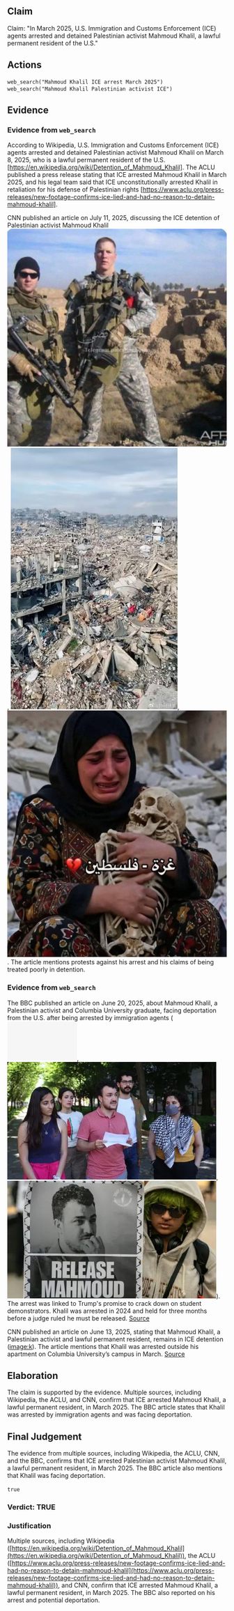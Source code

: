 ## Claim
Claim: "In March 2025, U.S. Immigration and Customs Enforcement (ICE) agents arrested and detained Palestinian activist Mahmoud Khalil, a lawful permanent resident of the U.S."

## Actions
```
web_search("Mahmoud Khalil ICE arrest March 2025")
web_search("Mahmoud Khalil Palestinian activist ICE")
```

## Evidence
### Evidence from `web_search`
According to Wikipedia, U.S. Immigration and Customs Enforcement (ICE) agents arrested and detained Palestinian activist Mahmoud Khalil on March 8, 2025, who is a lawful permanent resident of the U.S. [https://en.wikipedia.org/wiki/Detention_of_Mahmoud_Khalil]. The ACLU published a press release stating that ICE arrested Mahmoud Khalil in March 2025, and his legal team said that ICE unconstitutionally arrested Khalil in retaliation for his defense of Palestinian rights [https://www.aclu.org/press-releases/new-footage-confirms-ice-lied-and-had-no-reason-to-detain-mahmoud-khalil].

CNN published an article on July 11, 2025, discussing the ICE detention of Palestinian activist Mahmoud Khalil ![image 1](media/0.jpg), ![image 2](media/1.jpg), ![image 3](media/2.jpg). The article mentions protests against his arrest and his claims of being treated poorly in detention.


### Evidence from `web_search`
The BBC published an article on June 20, 2025, about Mahmoud Khalil, a Palestinian activist and Columbia University graduate, facing deportation from the U.S. after being arrested by immigration agents (![image 5147](media/2025-08-23_01-32-1755912769-806643.jpg), ![image 5150](media/2025-08-23_01-32-1755912770-237065.jpg), ![image 5148](media/2025-08-23_01-32-1755912769-955457.jpg)). The arrest was linked to Trump's promise to crack down on student demonstrators. Khalil was arrested in 2024 and held for three months before a judge ruled he must be released. [Source](https://www.bbc.com/news/articles/cgj5nlxz44yo)

CNN published an article on June 13, 2025, stating that Mahmoud Khalil, a Palestinian activist and lawful permanent resident, remains in ICE detention (<image:k>). The article mentions that Khalil was arrested outside his apartment on Columbia University’s campus in March. [Source](https://www.cnn.com/2025/06/13/us/mahmoud-khalil-detention-ice-court)


## Elaboration
The claim is supported by the evidence. Multiple sources, including Wikipedia, the ACLU, and CNN, confirm that ICE arrested Mahmoud Khalil, a lawful permanent resident, in March 2025. The BBC article states that Khalil was arrested by immigration agents and was facing deportation.


## Final Judgement
The evidence from multiple sources, including Wikipedia, the ACLU, CNN, and the BBC, confirms that ICE arrested Palestinian activist Mahmoud Khalil, a lawful permanent resident, in March 2025. The BBC article also mentions that Khalil was facing deportation.

`true`


### Verdict: TRUE

### Justification
Multiple sources, including Wikipedia ([https://en.wikipedia.org/wiki/Detention_of_Mahmoud_Khalil](https://en.wikipedia.org/wiki/Detention_of_Mahmoud_Khalil)), the ACLU ([https://www.aclu.org/press-releases/new-footage-confirms-ice-lied-and-had-no-reason-to-detain-mahmoud-khalil](https://www.aclu.org/press-releases/new-footage-confirms-ice-lied-and-had-no-reason-to-detain-mahmoud-khalil)), and CNN, confirm that ICE arrested Mahmoud Khalil, a lawful permanent resident, in March 2025. The BBC also reported on his arrest and potential deportation.
